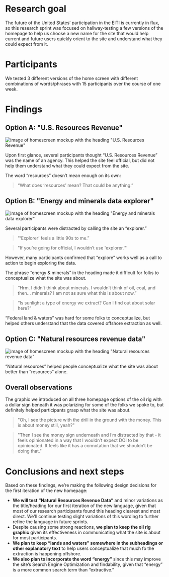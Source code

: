 # Research goal

The future of the United States’ participation in the EITI is currently in flux, so this research sprint was focused on hallway-testing a few versions of the homepage to help us choose a new name for the site that would help current and future users quickly orient to the site and understand what they could expect from it.

# Participants

We tested 3 different versions of the home screen with different combinations of words/phrases with 15 participants over the course of one week.

# Findings

## Option A: "U.S. Resources Revenue" 
![image of homescreen mockup with the heading "U.S. Resources Revenue"](https://user-images.githubusercontent.com/9259185/30940693-817569a2-a3a7-11e7-8dab-7a2ffbb284e5.png)


Upon first glance, several participants thought “U.S. Resources Revenue” was the name of an agency. This helped the site feel official, but did not help them understand what they could expect from the site.

The word “resources” doesn’t mean enough on its own:

> “What does ‘resources’ mean? That could be anything.”


## Option B: "Energy and minerals data explorer"
![image of homescreen mockup with the heading "Energy and minerals data explorer"](https://user-images.githubusercontent.com/9259185/30940701-8d0edf96-a3a7-11e7-8678-62cb450c7ffe.png)

Several participants were distracted by calling the site an “explorer.”

> "‘Explorer’ feels a little 90s to me.”

> "If you’re going for official, I wouldn’t use 'explorer.'"

However, many participants confirmed that “explore” works well as a call to action to begin exploring the data.

The phrase “energy & minerals” in the heading made it difficult for folks to conceptualize what the site was about.  

> “Hrm. I didn’t think about minerals. I wouldn’t think of oil, coal, and then... minerals? I am not as sure what this is about now.”

> “Is sunlight a type of energy we extract? Can I find out about solar here?”


“Federal land & waters” was hard for some folks to conceptualize, but helped others understand that the data covered offshore extraction as well.

## Option C: "Natural resources revenue data"
![image of homescreen mockup with the heading "Natural resources revenue data"](https://user-images.githubusercontent.com/9259185/31018753-cf35e544-a4f2-11e7-8894-0a5e43eeb80c.png)

“Natural resources” helped people conceptualize what the site was about better than “resources” alone.

## Overall observations

The graphic we introduced on all three homepage options of the oil rig with a dollar sign beneath it was polarizing for some of the folks we spoke to, but definitely helped participants grasp what the site was about.

> "Oh, I see the picture with the drill in the ground with the money. This is about money still, yeah?"

> "Then I see the money sign underneath and I’m distracted by that - it feels opinionated in a way that I wouldn’t expect DOI to be opinionated. It feels like it has a connotation that we shouldn’t be doing that."

# Conclusions and next steps

Based on these findings, we’re making the following design decisions for the first iteration of the new homepage:

- **We will test “Natural Resources Revenue Data”** and minor variations as the title/heading for our first iteration of the new language, given that most of our research participants found this heading clearest and most direct. We'll continue testing slight variations of this wording to further refine the language in future sprints.
- Despite causing some strong reactions, **we plan to keep the oil rig graphic** given its effectiveness in communicating what the site is about for most participants.
- **We plan to keep “lands and waters” somewhere in the subheadings or other explanatory text** to help users conceptualize that much fo the extraction is happening offshore. 
- **We also plan to incorporate the word “energy”** since this may improve the site’s Search Engine Optimization and findability, given that “energy” is a more common search term than “extractive.”


